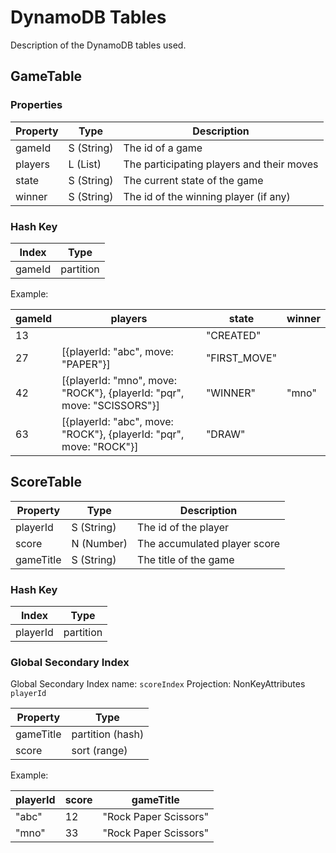 # DynamoDB Tables

Description of the DynamoDB tables used.


## GameTable

### Properties

| Property  | Type              | Description                               |
|-----------|------------------ | ----------------------------------------- |
| gameId    | S (String)        | The id of a game                          |
| players   | L (List)          | The participating players and their moves |
| state     | S (String)        | The current state of the game             |
| winner    | S (String)        | The id of the winning player (if any)     |


### Hash Key 

| Index     | Type      |
| --------- | --------- |
| gameId    | partition |

Example:

| gameId    | players                                                                   | state         | winner    |
|-----------|-------------------------------------------------------------------------- | ------------- | --------- |
| 13        |                                                                           | "CREATED"     |           |
| 27        | [{playerId: "abc", move: "PAPER"}]                                        | "FIRST_MOVE"  |           |
| 42        | [{playerId: "mno", move: "ROCK"}, {playerId: "pqr", move: "SCISSORS"}]    | "WINNER"      | "mno"     |
| 63        | [{playerId: "abc", move: "ROCK"}, {playerId: "pqr", move: "ROCK"}]        | "DRAW"        |           |



## ScoreTable

| Property  | Type          | Description                   |
|-----------|---------------|------------------------------ |
| playerId  | S (String)    | The id of the player          |
| score     | N (Number)    | The accumulated player score  |
| gameTitle | S (String)    | The title of the game         |


### Hash Key

| Index     | Type      |
| --------- | --------- |
| playerId  | partition |


### Global Secondary Index

Global Secondary Index name: `scoreIndex`
Projection: NonKeyAttributes `playerId`

| Property  | Type              |
|-----------|------------------ |
| gameTitle | partition (hash)  |
| score     | sort (range)      |



Example:

| playerId  | score     | gameTitle             |
|-----------|---------- | --------------------- |
| "abc"     | 12        | "Rock Paper Scissors" |
| "mno"     | 33        | "Rock Paper Scissors" |